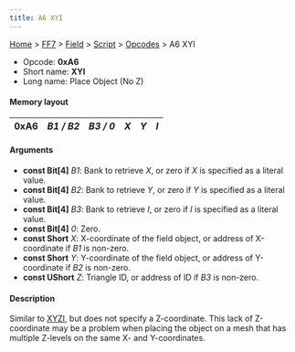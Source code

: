 ```yaml
---
title: A6 XYI
---
```


[Home](/Main%20Page.md) > [FF7](/FF7.md) > [Field](/FF7/Field.md) > [Script](/FF7/Field/Script.md) > [Opcodes](/FF7/Field/Script/Opcodes.md) > A6 XYI

-   Opcode: **0xA6**
-   Short name: **XYI**
-   Long name: Place Object (No Z)

#### Memory layout

| 0xA6 | *B1 / B2* | *B3 / 0* | *X* | *Y* | *I* |
|------|-----------|----------|-----|-----|-----|

#### Arguments

-   **const Bit\[4\]** *B1*: Bank to retrieve *X*, or zero if *X* is
    specified as a literal value.
-   **const Bit\[4\]** *B2*: Bank to retrieve *Y*, or zero if *Y* is
    specified as a literal value.
-   **const Bit\[4\]** *B3*: Bank to retrieve *I*, or zero if *I* is
    specified as a literal value.
-   **const Bit\[4\]** *0*: Zero.
-   **const Short** *X*: X-coordinate of the field object, or address of
    X-coordinate if *B1* is non-zero.
-   **const Short** *Y*: Y-coordinate of the field object, or address of
    Y-coordinate if *B2* is non-zero.
-   **const UShort** *Z*: Triangle ID, or address of ID if *B3* is
    non-zero.

#### Description

Similar to [XYZI][], but does not specify a Z-coordinate. This lack of
Z-coordinate may be a problem when placing the object on a mesh that has
multiple Z-levels on the same X- and Y-coordinates.

  [XYZI]: /FF7/Field/Script/Opcodes/A5%20XYZI.md "wikilink"
